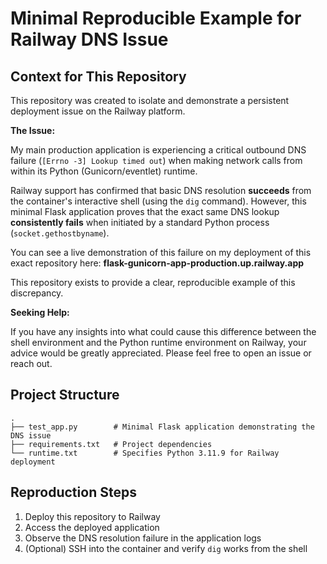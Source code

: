 # Minimal Reproducible Example for Railway DNS Issue

## Context for This Repository

This repository was created to isolate and demonstrate a persistent deployment issue on the Railway platform.

**The Issue:**

My main production application is experiencing a critical outbound DNS failure (`[Errno -3] Lookup timed out`) when making network calls from within its Python (Gunicorn/eventlet) runtime.

Railway support has confirmed that basic DNS resolution **succeeds** from the container's interactive shell (using the `dig` command). However, this minimal Flask application proves that the exact same DNS lookup **consistently fails** when initiated by a standard Python process (`socket.gethostbyname`).

You can see a live demonstration of this failure on my deployment of this exact repository here:
**flask-gunicorn-app-production.up.railway.app**

This repository exists to provide a clear, reproducible example of this discrepancy.

**Seeking Help:**

If you have any insights into what could cause this difference between the shell environment and the Python runtime environment on Railway, your advice would be greatly appreciated. Please feel free to open an issue or reach out.

## Project Structure

```
.
├── test_app.py        # Minimal Flask application demonstrating the DNS issue
├── requirements.txt   # Project dependencies
└── runtime.txt        # Specifies Python 3.11.9 for Railway deployment
```

## Reproduction Steps

1. Deploy this repository to Railway
2. Access the deployed application
3. Observe the DNS resolution failure in the application logs
4. (Optional) SSH into the container and verify `dig` works from the shell
